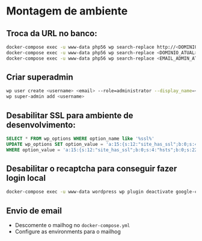 # Montagem de ambiente

## Troca da URL no banco:

```bash
docker-compose exec -u www-data php56 wp search-replace http://<DOMINIO_ATUAL> https://<DOMINIO_NOVO> --all-tables
docker-compose exec -u www-data php56 wp search-replace <DOMINIO_ATUAL> <DOMINIO_NOVO> --all-tables
docker-compose exec -u www-data php56 wp search-replace <EMAIL_ADMIN_ATUAL> <EMAIL_ADMIN_NOVO> --all-tables
```

## Criar superadmin

```bash
wp user create <username> <email> --role=administrator --display_name=<displayname> --user_pass=<password>
wp super-admin add <username>
```
## Desabilitar SSL para ambiente de desenvolvimento:

```sql
SELECT * FROM wp_options WHERE option_name like '%ssl%'
UPDATE wp_options SET option_value = 'a:15:{s:12:"site_has_ssl";b:0;s:4:"hsts";b:0;s:22:"htaccess_warning_shown";b:0;s:19:"review_notice_shown";b:0;s:25:"ssl_success_message_shown";b:0;s:26:"autoreplace_insecure_links";b:1;s:17:"plugin_db_version";s:5:"3.2.7";s:5:"debug";b:0;s:20:"do_not_edit_htaccess";b:0;s:17:"htaccess_redirect";b:0;s:11:"ssl_enabled";b:0;s:19:"javascript_redirect";b:0;s:11:"wp_redirect";b:0;s:31:"switch_mixed_content_fixer_hook";b:0;s:19:"dismiss_all_notices";b:0;}'
WHERE option_value = 'a:15:{s:12:"site_has_ssl";b:0;s:4:"hsts";b:0;s:22:"htaccess_warning_shown";b:0;s:19:"review_notice_shown";b:0;s:25:"ssl_success_message_shown";b:0;s:26:"autoreplace_insecure_links";b:1;s:17:"plugin_db_version";s:5:"3.2.7";s:5:"debug";b:0;s:20:"do_not_edit_htaccess";b:0;s:17:"htaccess_redirect";b:0;s:11:"ssl_enabled";b:0;s:19:"javascript_redirect";b:0;s:11:"wp_redirect";b:0;s:31:"switch_mixed_content_fixer_hook";b:0;s:19:"dismiss_all_notices";b:0;}'
```

## Desabilitar o recaptcha para conseguir fazer login local
```bash
docker-compose exec -u www-data wordpress wp plugin deactivate google-captcha --network
```
## Envio de email

* Descomente o mailhog no `docker-compose.yml`
* Configure as environments para o mailhog